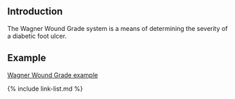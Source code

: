 ﻿## Introduction

The Wagner Wound Grade system is a means of determining the severity of a diabetic foot ulcer.

## Example

[Wagner Wound Grade example](Observation-WagnerWoundGrade-example.html)

{% include link-list.md %}